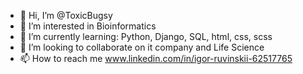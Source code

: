 - 👋 Hi, I’m @ToxicBugsy
- 👀 I’m interested in Bioinformatics
- 🌱 I’m currently learning: Python, Django, SQL, html, css, scss
- 💞️ I’m looking to collaborate on  it company and Life Science
- 📫 How to reach me www.linkedin.com/in/igor-ruvinskii-62517765

<!---
p1pk4/p1pk4 is a ✨ special ✨ repository because its `README.md` (this file) appears on your GitHub profile.
You can click the Preview link to take a look at your changes.
--->
